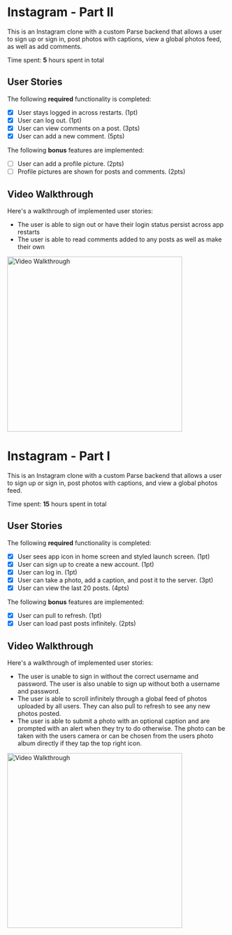 # Instagram - Part II

This is an Instagram clone with a custom Parse backend that allows a user to sign up or sign in, post photos with captions, view a global photos feed, as well as add comments.

Time spent: **5** hours spent in total

## User Stories

The following **required** functionality is completed:

- [x] User stays logged in across restarts. (1pt)
- [x] User can log out. (1pt)
- [x] User can view comments on a post. (3pts)
- [x] User can add a new comment. (5pts)

The following **bonus** features are implemented:

- [ ] User can add a profile picture. (2pts)
- [ ] Profile pictures are shown for posts and comments. (2pts)

## Video Walkthrough

Here's a walkthrough of implemented user stories:

- The user is able to sign out or have their login status persist across app restarts
- The user is able to read comments added to any posts as well as make their own

<img src='https://github.com/bryandevelops/Instagram/blob/master/demo2.gif' title='Video Walkthrough' width='400' alt='Video Walkthrough' />

# Instagram - Part I

This is an Instagram clone with a custom Parse backend that allows a user to sign up or sign in, post photos with captions, and view a global photos feed.

Time spent: **15** hours spent in total

## User Stories

The following **required** functionality is completed:

- [x] User sees app icon in home screen and styled launch screen. (1pt)
- [x] User can sign up to create a new account. (1pt)
- [x] User can log in. (1pt)
- [x] User can take a photo, add a caption, and post it to the server. (3pt)
- [x] User can view the last 20 posts. (4pts)

The following **bonus** features are implemented:

- [x] User can pull to refresh. (1pt)
- [x] User can load past posts infinitely. (2pts)

## Video Walkthrough

Here's a walkthrough of implemented user stories:

- The user is unable to sign in without the correct username and password. The user is also unable to sign up without both a username and password.
- The user is able to scroll infinitely through a global feed of photos uploaded by all users. They can also pull to refresh to see any new photos posted.
- The user is able to submit a photo with an optional caption and are prompted with an alert when they try to do otherwise. The photo can be taken with the users camera or can be chosen from the users photo album directly if they tap the top right icon.

<img src='https://github.com/bryandevelops/Instagram/blob/master/demo.gif' title='Video Walkthrough' width='400' alt='Video Walkthrough' />
